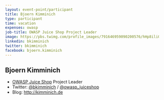 ```yaml
---
layout: event-point/participant
title: Bjoern Kimminich
type: participant
time: vacation
expenses: owasp
job-title: OWASP Juice Shop Project Leader
image: https://pbs.twimg.com/profile_images/791646959090200576/hHp8iliO_400x400.jpg
linkedin: bkimminich
twitter: bkimminich
facebook: bjoern.kimminich
---
```


## Bjoern Kimminich

* [OWASP Juice Shop](https://www.owasp.org/index.php/OWASP_Juice_Shop_Project) Project Leader
* Twitter: [@bkimminich](https://twitter.com/bkimminich) / [@owasp_juiceshop](https://twitter.com/owasp_juiceshop)
* Blog: <http://kimminich.de>
